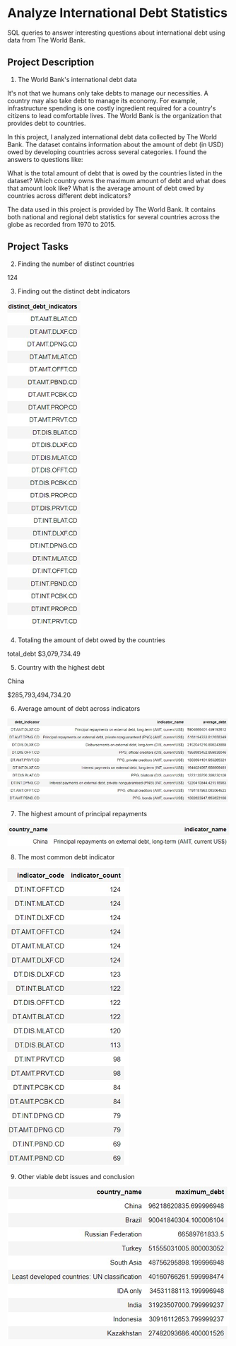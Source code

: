 # Analyze International Debt Statistics
SQL queries to answer interesting questions about international debt using data from The World Bank.
## Project Description
1. The World Bank's international debt data

It's not that we humans only take debts to manage our necessities. A country may also take debt to manage its economy. For example, infrastructure spending is one costly ingredient required for a country's citizens to lead comfortable lives. The World Bank is the organization that provides debt to countries.

In this project, I analyzed international debt data collected by The World Bank. The dataset contains information about the amount of debt (in USD) owed by developing countries across several categories. I found the answers to questions like:

What is the total amount of debt that is owed by the countries listed in the dataset?
Which country owns the maximum amount of debt and what does that amount look like?
What is the average amount of debt owed by countries across different debt indicators?

The data used in this project is provided by The World Bank. It contains both national and regional debt statistics for several countries across the globe as recorded from 1970 to 2015.



## Project Tasks
2. Finding the number of distinct countries

124

3. Finding out the distinct debt indicators

![alt text](https://github.com/natvalenz/debtWorldBank/blob/main/images/3.jpg)

4. Totaling the amount of debt owed by the countries

total_debt
$3,079,734.49

5. Country with the highest debt

China	        

$285,793,494,734.20

6. Average amount of debt across indicators

![alt text](https://github.com/natvalenz/debtWorldBank/blob/main/images/6.jpg)

7. The highest amount of principal repayments
 
![alt text](https://github.com/natvalenz/debtWorldBank/blob/main/images/7.jpg)

8. The most common debt indicator

![alt text](https://github.com/natvalenz/debtWorldBank/blob/main/images/8.jpg)

9. Other viable debt issues and conclusion

![alt text](https://github.com/natvalenz/debtWorldBank/blob/main/images/9.jpg)
